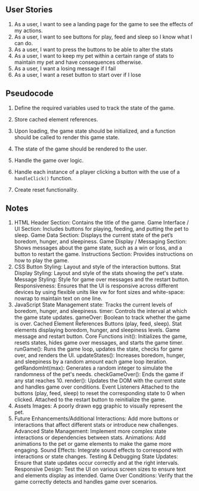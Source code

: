 ## User Stories

1. As a user, I want to see a landing page for the game to see the effects of my actions.
1. As a user, I want to see buttons for play, feed and sleep so I know what I can do.
1. As a user, I want to press the buttons to be able to alter the stats
1. As a user, I want to keep my pet within a certain range of stats to maintain my pet and have consequences otherwise.
1. As a user, I want a losing message if I fail
1. As a user, I want a reset button to start over if I lose

## Pseudocode

1) Define the required variables used to track the state of the game.

2) Store cached element references.

3) Upon loading, the game state should be initialized, and a function should
be called to render this game state.

4) The state of the game should be rendered to the user.

5) Handle the game over logic.

6) Handle each instance of a player clicking a button with the use of a
`handleClick()` function.

7) Create reset functionality.

## Notes
1. HTML Header Section: 
Contains the title of the game.
Game Interface / UI Section: Includes buttons for playing, feeding, and putting the pet to sleep.
Game Data Section: Displays the current state of the pet’s boredom, hunger, and sleepiness.
Game Display / Messaging Section: Shows messages about the game state, such as a win or loss, and a button to restart the game.
Instructions Section: Provides instructions on how to play the game.
1. CSS
Button Styling: Layout and style of the interaction buttons.
Stat Display Styling: Layout and style of the stats showing the pet's state.
Message Styling: Style for game over messages and the restart button.
Responsiveness: Ensures that the UI is responsive across different devices by using flexible units like vw for font sizes and white-space: nowrap to maintain text on one line.
1. JavaScript
State Management
state: Tracks the current levels of boredom, hunger, and sleepiness.
timer: Controls the interval at which the game state updates.
gameOver: Boolean to track whether the game is over.
Cached Element References
Buttons (play, feed, sleep).
Stat elements displaying boredom, hunger, and sleepiness levels.
Game message and restart button.
Core Functions
init(): Initializes the game, resets states, hides game over messages, and starts the game timer.
runGame(): Runs the game loop, updates the state, checks for game over, and renders the UI.
updateStates(): Increases boredom, hunger, and sleepiness by a random amount each game loop iteration.
getRandomInt(max): Generates a random integer to simulate the randomness of the pet's needs.
checkGameOver(): Ends the game if any stat reaches 10.
render(): Updates the DOM with the current state and handles game over conditions.
Event Listeners
Attached to the buttons (play, feed, sleep) to reset the corresponding state to 0 when clicked.
Attached to the restart button to reinitialize the game.
1. Assets
Images: A poorly drawn egg graphic to visually represent the pet.
1. Future Enhancements/Additional Interactions: Add more buttons or interactions that affect different stats or introduce new challenges.
Advanced State Management: Implement more complex state interactions or dependencies between stats.
Animations: Add animations to the pet or game elements to make the game more engaging.
Sound Effects: Integrate sound effects to correspond with interactions or state changes.
Testing & Debugging
State Updates: Ensure that state updates occur correctly and at the right intervals.
Responsive Design: Test the UI on various screen sizes to ensure text and elements display as intended.
Game Over Conditions: Verify that the game correctly detects and handles game over scenarios.
